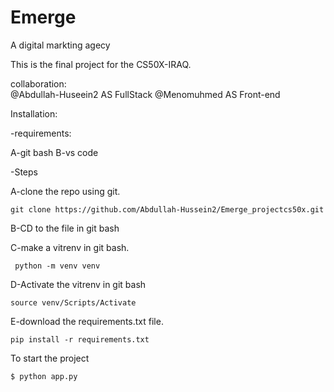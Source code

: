 # Emerge
A digital markting agecy


This is the final project for the CS50X-IRAQ.


collaboration:	
	@Abdullah-Huseein2 AS FullStack
	@Menomuhmed AS Front-end

Installation:

 -requirements:

 A-git bash
 B-vs code

 -Steps


A-clone the repo using git.

 	git clone https://github.com/Abdullah-Hussein2/Emerge_projectcs50x.git



B-CD to the file in git bash



C-make a vitrenv in git bash.

	 python -m venv venv


D-Activate the vitrenv in git bash


	source venv/Scripts/Activate


E-download the requirements.txt file.

 	pip install -r requirements.txt



To start the project

	$ python app.py
